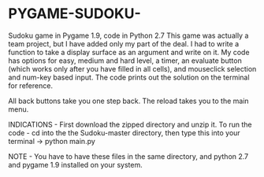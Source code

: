 # PYGAME-SUDOKU-
Sudoku game in Pygame 1.9, code in Python 2.7
This game was actually a team project, but I have added only my part of the deal.
I had to write a function to take a display surface as an argument and write on it.
My code has options for easy, medium and hard level, a timer, an evaluate button (which works only after you have filled in all 
                                                                                  cells), and mouseclick selection and
                                                                                  num-key based input.
The code prints out the solution on the terminal for reference.

All back buttons take you one step back. The reload takes you to the main menu.

INDICATIONS - 
First download the zipped directory and unzip it.
To run the code - cd into the the Sudoku-master directory, then
type this into your terminal -> python main.py

NOTE - You have to have these files in the same directory, and python 2.7 and pygame 1.9 installed on your system. 
